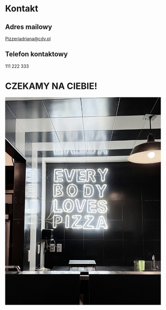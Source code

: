# Kontakt

## Adres mailowy

Pizzeriadriana@cdv.pl

## Telefon kontaktowy

111 222 333


# CZEKAMY NA CIEBIE!

<img src = "IMG/IMG/ana-enriquez-UCudAvr1tNo-unsplash.jpg">
